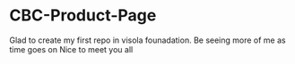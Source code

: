 # CBC-Product-Page
Glad to create my first repo in visola founadation. 
Be seeing more of me as time goes on
Nice to meet you all
